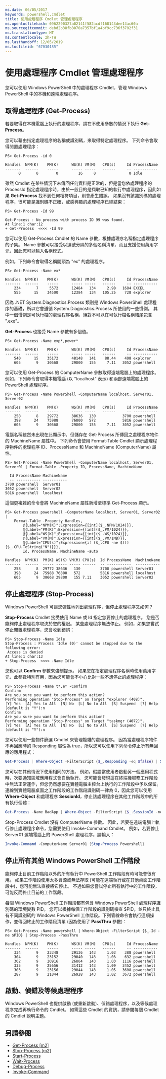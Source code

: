 ```yaml
---
ms.date: 06/05/2017
keywords: powershell,cmdlet
title: 使用處理程序 Cmdlet 管理處理程序
ms.openlocfilehash: 0962290327a02141f582acdf168143dee14ac60a
ms.sourcegitcommit: debd2b38fb8070a7357bf1a4bf9cc736f3702f31
ms.translationtype: HT
ms.contentlocale: zh-TW
ms.lasthandoff: 12/05/2019
ms.locfileid: "67030185"
---
```

# <a name="managing-processes-with-process-cmdlets"></a>使用處理程序 Cmdlet 管理處理程序

您可以使用 Windows PowerShell 中的處理程序 Cmdlet，管理 Windows PowerShell 中的本機和遠端處理程序。

## <a name="getting-processes-get-process"></a>取得處理程序 (Get-Process)

若要取得在本機電腦上執行的處理程序，請在不使用參數的情況下執行 **Get-Process**。

您可以藉由指定處理程序的名稱或識別碼，來取得特定處理程序。 下列命令會取得閒置處理程序︰

```
PS> Get-Process -id 0

Handles  NPM(K)    PM(K)      WS(K) VM(M)   CPU(s)     Id ProcessName
-------  ------    -----      ----- -----   ------     -- -----------
      0       0        0         16     0               0 Idle
```

雖然 Cmdlet 在某些情況下未傳回任何資料是正常的，但是當您依處理程序的 ProcessId 指定處理程序時，由於一般目的是擷取已知的執行中處理程序，因此如果 **Get-Process** 找不到任何相符項目，則會產生錯誤。 如果沒有該識別碼的處理程序，很可能是識別碼不正確，或感興趣的處理程序已經結束：

```
PS> Get-Process -Id 99

Get-Process : No process with process ID 99 was found.
At line:1 char:12
+ Get-Process  <<<< -Id 99
```

您可以使用 Get-Process Cmdlet 的 Name 參數，根據處理序名稱指定處理程序的子集。 Name 參數可以接受以逗號分隔的多個名稱清單，而且支援使用萬用字元，因此您可以輸入名稱模式。

例如，下列命令會取得名稱開頭為 "ex" 的處理程序。

```
PS> Get-Process -Name ex*

Handles  NPM(K)    PM(K)      WS(K) VM(M)   CPU(s)     Id ProcessName
-------  ------    -----      ----- -----   ------     -- -----------
    234       7     5572      12484   134     2.98   1684 EXCEL
    555      15    34500      12384   134   105.25    728 explorer
```

因為 .NET System.Diagnostics.Process 類別是 Windows PowerShell 處理程序的基礎，所以它會遵循 System.Diagnostics.Process 所使用的一些慣例。 其中一個慣例是可執行檔的處理程序名稱，絕對不可以在可執行檔名稱結尾包含 ".exe"。

**Get-Process** 也接受 Name 參數有多個值。

```
PS> Get-Process -Name exp*,power*

Handles  NPM(K)    PM(K)      WS(K) VM(M)   CPU(s)     Id ProcessName
-------  ------    -----      ----- -----   ------     -- -----------
    540      15    35172      48148   141    88.44    408 explorer
    605       9    30668      29800   155     7.11   3052 powershell
```

您可以使用 Get-Process 的 ComputerName 參數取得遠端電腦上的處理程序。 例如，下列命令會取得本機電腦 (以 "localhost" 表示) 和兩部遠端電腦上的 PowerShell 處理程序。

```
PS> Get-Process -Name PowerShell -ComputerName localhost, Server01, Server02

Handles  NPM(K)    PM(K)      WS(K) VM(M)   CPU(s)     Id ProcessName
-------  ------    -----      ----- -----   ------     -- -----------
    258       8    29772      38636   130            3700 powershell
    398      24    75988      76800   572            5816 powershell
    605       9    30668      29800   155     7.11   3052 powershell
```

電腦名稱雖然未出現在此顯示中，但儲存在 Get-Process 所傳回之處理程序物件的 MachineName 屬性中。 下列命令會使用 Format-Table Cmdlet 顯示處理程序物件的處理程序 ID、ProcessName 和 MachineName (ComputerName) 屬性。

```
PS> Get-Process -Name PowerShell -ComputerName localhost, Server01, Server01 | Format-Table -Property ID, ProcessName, MachineName

  Id ProcessName MachineName
  -- ----------- -----------
3700 powershell  Server01
3052 powershell  Server02
5816 powershell  localhost
```

這個更複雜的命令會將 MachineName 屬性新增至標準 Get-Process 顯示。

```
PS> Get-Process powershell -ComputerName localhost, Server01, Server02 |
    Format-Table -Property Handles,
        @{Label="NPM(K)";Expression={[int]($_.NPM/1024)}},
        @{Label="PM(K)";Expression={[int]($_.PM/1024)}},
        @{Label="WS(K)";Expression={[int]($_.WS/1024)}},
        @{Label="VM(M)";Expression={[int]($_.VM/1MB)}},
        @{Label="CPU(s)";Expression={if ($_.CPU -ne $()){$_.CPU.ToString("N")}}},
        Id, ProcessName, MachineName -auto

Handles  NPM(K)  PM(K) WS(K) VM(M) CPU(s)  Id ProcessName  MachineName
-------  ------  ----- ----- ----- ------  -- -----------  -----------
    258       8  29772 38636   130         3700 powershell Server01
    398      24  75988 76800   572         5816 powershell localhost
    605       9  30668 29800   155 7.11    3052 powershell Server02
```

## <a name="stopping-processes-stop-process"></a>停止處理程序 (Stop-Process)

Windows PowerShell 可讓您彈性地列出處理程序，但停止處理程序又如何？

**Stop-Process** Cmdlet 接受使用 Name 或 Id 指定您要停止的處理程序。 您是否能夠停止處理程序取決於您的權限。 某些處理程序無法停止。 例如，如果您嘗試停止閒置處理程序，您會收到錯誤︰

```
PS> Stop-Process -Name Idle
Stop-Process : Process 'Idle (0)' cannot be stopped due to the following error:
 Access is denied
At line:1 char:13
+ Stop-Process  <<<< -Name Idle
```

您也可以 **Confirm** 參數來強制提示。 如果您在指定處理程序名稱時使用萬用字元，此參數特別有用，因為您可能會不小心比對一些不想停止的處理程序︰

```
PS> Stop-Process -Name t*,e* -Confirm
Confirm
Are you sure you want to perform this action?
Performing operation "Stop-Process" on Target "explorer (408)".
[Y] Yes  [A] Yes to All  [N] No  [L] No to All  [S] Suspend  [?] Help
(default is "Y"):n
Confirm
Are you sure you want to perform this action?
Performing operation "Stop-Process" on Target "taskmgr (4072)".
[Y] Yes  [A] Yes to All  [N] No  [L] No to All  [S] Suspend  [?] Help
(default is "Y"):n
```

您可以使用一些物件篩選 Cmdlet 來管理複雜的處理程序。 因為當處理程序物件不再回應時的 Responding 屬性為 true，所以您可以使用下列命令停止所有無回應的應用程式︰

```powershell
Get-Process | Where-Object -FilterScript {$_.Responding -eq $false} | Stop-Process
```

您可以在其他情況下使用相同的方法。 例如，假設當使用者啟動另一個應用程式時，次要通知區域應用程式會自動執行。 您可能會發現這在終端機服務工作階段中無法正常運作，但您仍然想要在實體電腦主控台上執行的工作階段中予以保留。 連線到實體電腦桌面之工作階段的工作階段識別碼一律為 0，因此您可以使用 **Where-Object** 和處理程序 **SessionId**，停止該處理程序在其他工作階段中的所有執行個體：

```powershell
Get-Process -Name BadApp | Where-Object -FilterScript {$_.SessionId -neq 0} | Stop-Process
```

Stop-Process Cmdlet 沒有 ComputerName 參數。 因此，若要在遠端電腦上執行停止處理程序命令，您需要使用 Invoke-Command Cmdlet。 例如，若要停止 Server01 遠端電腦上的 PowerShell 處理程序，請輸入：

```powershell
Invoke-Command -ComputerName Server01 {Stop-Process Powershell}
```

## <a name="stopping-all-other-windows-powershell-sessions"></a>停止所有其他 Windows PowerShell 工作階段

能夠停止目前工作階段以外的所有執行中 PowerShell 工作階段有時可能會很有用。 如果工作階段使用太多資源或無法存取 (可能在遠端執行或在其他桌面工作階段中)，您可能無法直接將它停止。 不過如果您嘗試停止所有執行中的工作階段，可能反而終止目前的工作階段。

每個 Windows PowerShell 工作階段都有包含 Windows PowerShell 處理程序識別碼的環境變數 PID。 您可以根據每個工作階段的識別碼檢查 $PID，並只終止具有不同識別碼的 Windows PowerShell 工作階段。下列管線命令會執行這項操作，並傳回終止的工作階段清單 (因為使用了 **PassThru** 參數)：

```
PS> Get-Process -Name powershell | Where-Object -FilterScript {$_.Id -ne $PID} | Stop-Process -PassThru

Handles  NPM(K)    PM(K)      WS(K) VM(M)   CPU(s)     Id ProcessName
-------  ------    -----      ----- -----   ------     -- -----------
    334       9    23348      29136   143     1.03    388 powershell
    304       9    23152      29040   143     1.03    632 powershell
    302       9    20916      26804   143     1.03   1116 powershell
    335       9    25656      31412   143     1.09   3452 powershell
    303       9    23156      29044   143     1.05   3608 powershell
    287       9    21044      26928   143     1.02   3672 powershell
```

## <a name="starting-debugging-and-waiting-for-processes"></a>啟動、偵錯及等候處理程序

Windows PowerShell 也提供啟動 (或重新啟動)、偵錯處理程序，以及等候處理程序完成再執行命令的 Cmdlet。 如需這些 Cmdlet 的資訊，請參閱每個 Cmdlet 的 Cmdlet 說明主題。

## <a name="see-also"></a>另請參閱

- [Get-Process [m2]](https://technet.microsoft.com/en-us/library/27a05dbd-4b69-48a3-8d55-b295f6225f15)
- [Stop-Process [m2]](https://technet.microsoft.com/en-us/library/12454238-9881-457a-bde4-fb6cd124deec)
- [Start-Process](https://technet.microsoft.com/en-us/library/41a7e43c-9bb3-4dc2-8b0c-f6c32962e72c)
- [Wait-Process](https://technet.microsoft.com/en-us/library/9222af7a-789d-4a09-aa90-09d7c256c799)
- [Debug-Process](https://technet.microsoft.com/en-us/library/eea1dace-3913-4dbd-b659-5a94a610eee1)
- [Invoke-Command](https://technet.microsoft.com/en-us/library/22fd98ba-1874-492e-95a5-c069467b8462)
